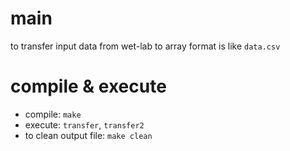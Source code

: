 # main
to transfer input data from wet-lab to array
format is like `data.csv`

# compile & execute
* compile: `make`
* execute: `transfer`, `transfer2`
* to clean output file: `make clean`

